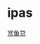 # ipas

<a href="itms-services://?action=download-manifest&url=https://github.com/13731160065/ipas/raw/master/sydtest/syd.plist">赏鱼贷</a>

